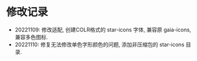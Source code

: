# 修改记录

- 20221109: 修改适配, 创建COLR格式的 star-icons 字体, 兼容原 gaia-icons, 兼容多色图标.
- 20221110: 修复无法修改单色字形颜色的问题, 添加非压缩包的 star-icons 目录.